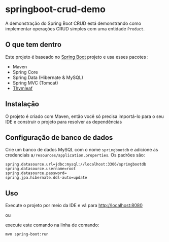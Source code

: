 # springboot-crud-demo

A demonstração do Spring Boot CRUD está demonstrando como implementar operações CRUD simples com uma entidade `Product`.

## O que tem dentro 
Este projeto é baseado no [Spring Boot](http://projects.spring.io/spring-boot/) projeto e usa esses pacotes :
- Maven
- Spring Core
- Spring Data (Hibernate & MySQL)
- Spring MVC (Tomcat)
- [Thymleaf](https://thymeleaf.org)

<src img="spring.gif">

## Instalação
O projeto é criado com Maven, então você só precisa importá-lo para o seu IDE e construir o projeto para resolver as dependências

## Configuração de banco de dados
Crie um banco de dados MySQL com o nome `springbootdb` e adicione as credenciais a`/resources/application.properties`.
Os padrões são:

```
spring.datasource.url=jdbc:mysql://localhost:3306/springbootdb
spring.datasource.username=root
spring.datasource.password=
spring.jpa.hibernate.ddl-auto=update
```

## Uso 
Execute o projeto por meio da IDE e vá para [http://localhost:8080](http://localhost:8080)

ou

execute este comando na linha de comando:
```
mvn spring-boot:run
```
